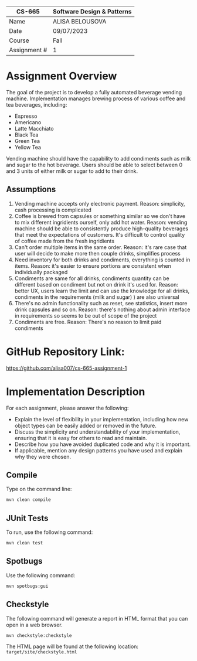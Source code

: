 | CS-665       | Software Design & Patterns |
| ------------ | -------------------------- |
| Name         | ALISA BELOUSOVA            |
| Date         | 09/07/2023                 |
| Course       | Fall                       |
| Assignment # | 1                          |

# Assignment Overview

The goal of the project is to develop a fully automated beverage vending machine. Implementation manages brewing process of various coffee and tea beverages, including:

* Espresso
* Americano
* Latte Macchiato
* Black Tea
* Green Tea
* Yellow Tea

Vending machine should have the capability to add condiments such as milk and sugar to the hot beverage. Users should be able to select between 0 and 3 units of either milk or sugar to add to their drink.



## Assumptions

1. Vending machine accepts only electronic payment. Reason: simplicity, cash processing is complicated
2. Coffee is brewed from capsules or something similar so we don't have to mix different ingridients ourself, only add hot water. Reason: vending machine should be able to consistently produce high-quality beverages that meet the expectations of customers. It's difficult to control quality of coffee made from the fresh ingridients
3. Can't order multiple items in the same order. Reason: it's rare case that user will decide to make more then couple drinks, simplifies process
4. Need inventory for both drinks and condiments, everything is counted in items. Reason: it's easier to ensure portions are consistent when individually packaged
5. Condiments are same for all drinks, condiments quantity can be different based on condiment but not on drink it's used for. Reason: better UX, users learn the limit and can use the knowledge for all drinks, condiments in the requirements (milk and sugar) ) are also universal
6. There's no admin functionality such as reset, see statistics, insert more drink capsules and so on. Reason: there's nothing about admin interface in requirements so seems to be out of scope of the project
7. Condiments are free. Reason: There's no reason to limit paid condiments


# GitHub Repository Link:

https://github.com/alisa007/cs-665-assignment-1

# Implementation Description

For each assignment, please answer the following:

- Explain the level of flexibility in your implementation, including how new object types can
  be easily added or removed in the future.
- Discuss the simplicity and understandability of your implementation, ensuring that it is
  easy for others to read and maintain.
- Describe how you have avoided duplicated code and why it is important.
- If applicable, mention any design patterns you have used and explain why they were
  chosen.

## Compile

Type on the command line:

```bash
mvn clean compile
```

## JUnit Tests

To run, use the following command:

```bash
mvn clean test
```

## Spotbugs

Use the following command:

```bash
mvn spotbugs:gui 
```

## Checkstyle

The following command will generate a report in HTML format that you can open in a web browser.

```bash
mvn checkstyle:checkstyle
```

The HTML page will be found at the following location:
`target/site/checkstyle.html`
